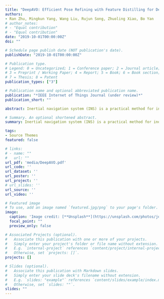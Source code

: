 ```yaml
---
title: "DeepAVO: Efficient Pose Refining with Feature Distilling for Deep Visual Odometry"
authors:
- Ran Zhu, Mingkun Yang, Wang Liu, Rujun Song, Zhuoling Xiao, Bo Yan
# author_notes:
# - "Equal contribution"
# - "Equal contribution"
date: "2019-10-01T00:00:00Z"
doi: ""

# Schedule page publish date (NOT publication's date).
publishDate: "2019-10-01T00:00:00Z"

# Publication type.
# Legend: 0 = Uncategorized; 1 = Conference paper; 2 = Journal article;
# 3 = Preprint / Working Paper; 4 = Report; 5 = Book; 6 = Book section;
# 7 = Thesis; 8 = Patent
publication_types: ["3"]

# Publication name and optional abbreviated publication name.
publication: "*IEEE Internet of Things Journal (under review)*"
publication_short: ""

abstract: Inertial navigation system (INS) is a practical method for indoor pedestrian navigation without pre-installation of infrastructure. Based on the fundamentals of human bipedal motion, zero velocity update (ZUPT) is a pervasive approach to tackle the accumulated error of inertial measurement units (IMU). While zero velocity detection plays a vital role in the algorithm, existing fixed threshold methods to pick these pseudo-measurements of error state Kalman Filter (ESKF) have the doubtful capability to fit various individuals in different motions. To address this issue, we propose the Symmetrical-Net leveraging deep Recurrent Convolutional Neural Networks (RCNNs) to detect the zero velocity interval adaptively. Additionally, two RCNNs are constructed in the symmetrical framework considering bidirectional IMU readings, which further improves the performance of the model. A comprehensive evaluation containing 87 different trajectories from 27 individuals has been conducted. The results show that the detection accuracy is up to 99.5% and 96.5% on the train and validation sets, respectively. It is verified that the precise and robust Symmetrical-Net can be a viable approach for the ZUPT-aided INS system.

# Summary. An optional shortened abstract.
summary: Inertial navigation system (INS) is a practical method for indoor pedestrian navigation without pre-installation of infrastructure. Based on the ...

tags:
- Source Themes
featured: false

# links:
# - name: ""
#   url: ""
url_pdf: 'media/DeepAVO.pdf'
url_code: ''
url_dataset: ''
url_poster: ''
url_project: ''
# url_slides: ''
url_source: ''
url_video: ''

# Featured image
# To use, add an image named `featured.jpg/png` to your page's folder. 
image:
  caption: 'Image credit: [**Unsplash**](https://unsplash.com/photos/jdD8gXaTZsc)'
  focal_point: ""
  preview_only: false

# Associated Projects (optional).
#   Associate this publication with one or more of your projects.
#   Simply enter your project's folder or file name without extension.
#   E.g. `internal-project` references `content/project/internal-project/index.md`.
#   Otherwise, set `projects: []`.
projects: []

# Slides (optional).
#   Associate this publication with Markdown slides.
#   Simply enter your slide deck's filename without extension.
#   E.g. `slides: "example"` references `content/slides/example/index.md`.
#   Otherwise, set `slides: ""`.
slides: ""
---
```



